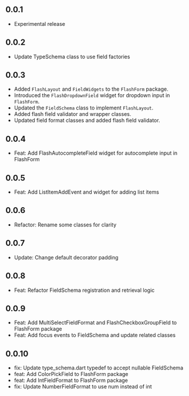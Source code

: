 ## 0.0.1
* Experimental release

## 0.0.2
* Update TypeSchema class to use field factories

## 0.0.3
* Added `FlashLayout` and `FieldWidgets` to the `FlashForm` package.
* Introduced the `FlashDropdownField` widget for dropdown input in `FlashForm`.
* Updated the `FieldSchema` class to implement `FlashLayout`.
* Added flash field validator and wrapper classes.
* Updated field format classes and added flash field validator.

## 0.0.4
* Feat: Add FlashAutocompleteField widget for autocomplete input in FlashForm

## 0.0.5
* Feat: Add ListItemAddEvent and widget for adding list items

## 0.0.6
* Refactor: Rename some classes for clarity

## 0.0.7
* Update: Change default decorator padding

## 0.0.8
* Feat: Refactor FieldSchema registration and retrieval logic

## 0.0.9
* Feat: Add MultiSelectFieldFormat and FlashCheckboxGroupField to FlashForm package
* Feat: Add focus events to FieldSchema and update related classes

## 0.0.10
* fix: Update type_schema.dart typedef to accept nullable FieldSchema
* feat: Add ColorPickField to FlashForm package
* feat: Add IntFieldFormat to FlashForm package
* fix: Update NumberFieldFormat to use num instead of int